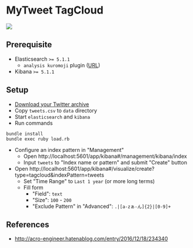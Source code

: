 # MyTweet TagCloud #

![](https://cloud.githubusercontent.com/assets/80381/21346447/c281c44c-c6e7-11e6-9140-678f80196f3c.png)


## Prerequisite ##

- Elasticsearch `>= 5.1.1`
  - `analysis kuromoji` plugin ([URL](https://www.elastic.co/guide/en/elasticsearch/plugins/current/analysis-kuromoji.html))
- Kibana `>= 5.1.1`


## Setup ##

- [Download your Twitter archive](https://support.twitter.com/articles/20170160)
- Copy `tweets.csv` to `data` directory
- Start `elasticsearch` and `kibana`
- Run commands
```
bundle install
bundle exec ruby load.rb
```
- Configure an index pattern in "Management"
  - Open http://localhost:5601/app/kibana#/management/kibana/index
  - Input `tweets` to "Index name or pattern" and submit "Create" button
- Open http://localhost:5601/app/kibana#/visualize/create?type=tagcloud&indexPattern=tweets
  - Set "Time Range" to `Last 1 year` (or more long terms)
  - Fill form
    - "Field": `text`
    - "Size": `100` - `200`
    - "Exclude Pattern" in "Advanced": `.|[a-zぁ-ん]{2}|[0-9]+`


## References ##

- http://acro-engineer.hatenablog.com/entry/2016/12/18/234340